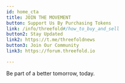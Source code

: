 ```yaml
---
id: home_cta
title: JOIN THE MOVEMENT
button: Support Us By Purchasing Tokens
link: /info/threefold#/how_to_buy_and_sell
button2: Stay Updated
link2: https://t.me/threefoldnews
button3: Join Our Community
link3: https://forum.threefold.io

---
```


Be part of a better tomorrow, today.

<!-- button2: Spread our Message
link: ''
button3: Join our Community
link: '' -->